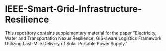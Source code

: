 # IEEE-Smart-Grid-Infrastructure-Resilience
This repository contains supplementary material for the paper "Electricity, Water and Transportation Nexus Resilience: GIS-aware Logistics Framework Utilizing Last-Mile Delivery of Solar Portable Power Supply."
